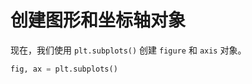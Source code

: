 # 创建图形和坐标轴对象

现在，我们使用 `plt.subplots()` 创建 `figure` 和 `axis` 对象。

```python
fig, ax = plt.subplots()
```
